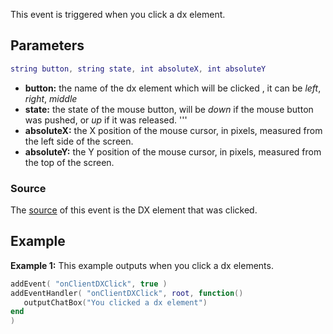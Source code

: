 This event is triggered when you click a dx element.

Parameters
----------

``` lua
string button, string state, int absoluteX, int absoluteY
```

-   **button:** the name of the dx element which will be clicked , it can be *left*, *right*, *middle*
-   **state:** the state of the mouse button, will be *down* if the mouse button was pushed, or *up* if it was released. '''
-   **absoluteX:** the X position of the mouse cursor, in pixels, measured from the left side of the screen.
-   **absoluteY:** the Y position of the mouse cursor, in pixels, measured from the top of the screen.

### Source

The [source](/docs/event_system#Event_source.md "wikilink") of this event is the DX element that was clicked.

Example
-------

**Example 1:** This example outputs when you click a dx elements.

``` lua
addEvent( "onClientDXClick", true )
addEventHandler( "onClientDXClick", root, function()
   outputChatBox("You clicked a dx element")
end
)
```
